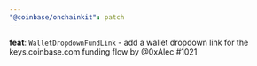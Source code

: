 ```yaml
---
"@coinbase/onchainkit": patch
---
```


**feat**: `WalletDropdownFundLink` - add a wallet dropdown link for the keys.coinbase.com funding flow by @0xAlec #1021
